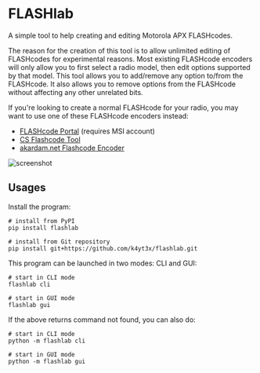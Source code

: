 # FLASHlab

A simple tool to help creating and editing Motorola APX FLASHcodes.

The reason for the creation of this tool is to allow unlimited editing of FLASHcodes for experimental reasons. Most existing FLASHcode encoders will only allow you to first select a radio model, then edit options supported by that model. This tool allows you to add/remove any option to/from the FLASHcode. It also allows you to remove options from the FLASHcode without affecting any other unrelated bits.

If you're looking to create a normal FLASHcode for your radio, you may want to use one of these FLASHcode encoders instead:

- [FLASHcode Portal](https://flashcode.radiocentral.motorolasolutions.com/) (requires MSI account)
- [CS Flashcode Tool](https://communications.support/flashcode/encoder.php)
- [akardam.net Flashcode Encoder](https://www.akardam.net/r/m/tools/fencode.pl)

![screenshot](https://github.com/k4yt3x/flashlab/assets/21986859/c3b31116-e862-48ed-8604-e5286a196030)

## Usages

Install the program:

```shell
# install from PyPI
pip install flashlab

# install from Git repository
pip install git+https://github.com/k4yt3x/flashlab.git
```

This program can be launched in two modes: CLI and GUI:

```shell
# start in CLI mode
flashlab cli

# start in GUI mode
flashlab gui
```

If the above returns command not found, you can also do:

```shell
# start in CLI mode
python -m flashlab cli

# start in GUI mode
python -m flashlab gui
```
